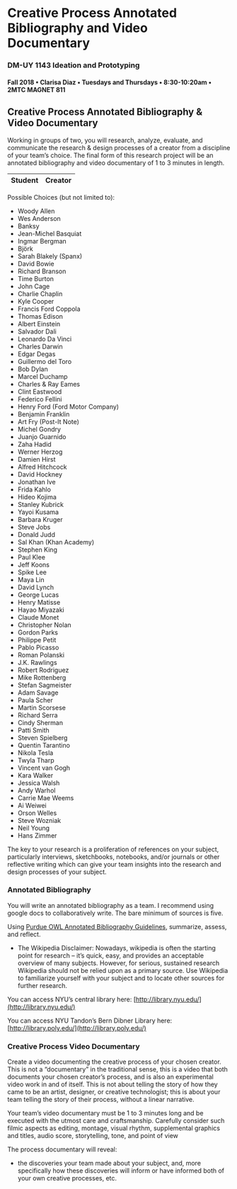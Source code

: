 # Creative Process Annotated Bibliography and Video Documentary

### DM-UY 1143 Ideation and Prototyping

#### Fall 2018 • Clarisa Diaz • Tuesdays and Thursdays • 8:30-10:20am • 2MTC MAGNET 811

## Creative Process Annotated Bibliography & Video Documentary

Working in groups of two, you will research, analyze, evaluate, and communicate the research & design processes of a creator from a discipline of your team’s choice. The final form of this research project will be an annotated bibliography and video documentary of 1 to 3 minutes in length.

| Student | Creator |
| --- | --- |


Possible Choices \(but not limited to\):

* Woody Allen
* Wes Anderson
* Banksy
* Jean-Michel Basquiat
* Ingmar Bergman
* Björk
* Sarah Blakely \(Spanx\)
* David Bowie
* Richard Branson
* Time Burton
* John Cage
* Charlie Chaplin
* Kyle Cooper
* Francis Ford Coppola
* Thomas Edison
* Albert Einstein
* Salvador Dali
* Leonardo Da Vinci
* Charles Darwin
* Edgar Degas
* Guillermo del Toro
* Bob Dylan
* Marcel Duchamp
* Charles & Ray Eames
* Clint Eastwood
* Federico Fellini
* Henry Ford \(Ford Motor Company\)
* Benjamin Franklin
* Art Fry \(Post-It Note\)
* Michel Gondry
* Juanjo Guarnido 
* Zaha Hadid
* Werner Herzog
* Damien Hirst
* Alfred Hitchcock
* David Hockney
* Jonathan Ive
* Frida Kahlo
* Hideo Kojima
* Stanley Kubrick
* Yayoi Kusama
* Barbara Kruger
* Steve Jobs
* Donald Judd
* Sal Khan \(Khan Academy\)
* Stephen King 
* Paul Klee
* Jeff Koons
* Spike Lee
* Maya Lin
* David Lynch
* George Lucas
* Henry Matisse
* Hayao Miyazaki
* Claude Monet
* Christopher Nolan 
* Gordon Parks
* Philippe Petit
* Pablo Picasso
* Roman Polanski
* J.K. Rawlings 
* Robert Rodriguez
* Mike Rottenberg 
* Stefan Sagmeister
* Adam Savage
* Paula Scher
* Martin Scorsese
* Richard Serra
* Cindy Sherman
* Patti Smith
* Steven Spielberg
* Quentin Tarantino
* Nikola Tesla
* Twyla Tharp
* Vincent van Gogh
* Kara Walker
* Jessica Walsh
* Andy Warhol
* Carrie Mae Weems
* Ai Weiwei
* Orson Welles
* Steve Wozniak
* Neil Young
* Hans Zimmer

The key to your research is a proliferation of references on your subject, particularly interviews, sketchbooks, notebooks, and/or journals or other reflective writing which can give your team insights into the research and design processes of your subject.

### Annotated Bibliography

You will write an annotated bibliography as a team. I recommend using google docs to collaboratively write. The bare minimum of sources is five.

Using [Purdue OWL Annotated Bibliography Guidelines](https://owl.english.purdue.edu/owl/resource/614/01/), summarize, assess, and reflect.

* The Wikipedia Disclaimer: Nowadays, wikipedia is often the starting point for research – it’s quick, easy, and provides an acceptable overview of many subjects. However, for serious, sustained research Wikipedia should not be relied upon as a primary source. Use Wikipedia to familiarize yourself with your subject and to locate other sources for further research.

You can access NYU’s central library here: [http://library.nyu.edu/](http://library.nyu.edu/)

You can access NYU Tandon’s Bern Dibner Library here: [http://library.poly.edu/](http://library.poly.edu/)

### Creative Process Video Documentary

Create a video documenting the creative process of your chosen creator. This is not a “documentary” in the traditional sense, this is a video that both documents your chosen creator’s process, and is also an experimental video work in and of itself. This is not about telling the story of how they came to be an artist, designer, or creative technologist; this is about your team telling the story of their process, without a linear narrative.

Your team’s video documentary must be 1 to 3 minutes long and be executed with the utmost care and craftsmanship. Carefully consider such filmic aspects as editing, montage, visual rhythm, supplemental graphics and titles, audio score, storytelling, tone, and point of view

The process documentary will reveal:

* the discoveries your team made about your subject, and, more specifically how these discoveries will inform or have informed both of your own creative processes, etc.

